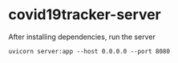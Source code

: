 # covid19tracker-server
After installing dependencies, run the server
```
uvicorn server:app --host 0.0.0.0 --port 8080
```